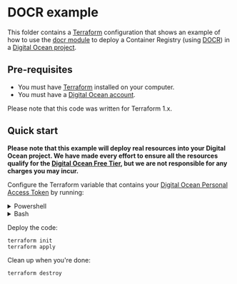 # DOCR example

This folder contains a [Terraform](https://www.terraform.io/) configuration that shows an example of how to use the [docr module](../../modules/services/docr) to deploy a Container Registry (using [DOCR](https://docs.digitalocean.com/products/container-registry/)) in a [Digital Ocean project](https://www.digitalocean.com/).

## Pre-requisites

* You must have [Terraform](https://www.terraform.io/) installed on your computer.
* You must have a [Digital Ocean account](https://www.digitalocean.com/).

Please note that this code was written for Terraform 1.x.

## Quick start

**Please note that this example will deploy real resources into your Digital Ocean project. We have made every effort to ensure 
all the resources qualify for the [Digital Ocean Free Tier](https://www.digitalocean.com/pricing), but we are not responsible for any
charges you may incur.**

Configure the Terraform variable that contains your [Digital Ocean Personal Access Token](https://docs.digitalocean.com/reference/api/create-personal-access-token/) by running:

<details><summary>Powershell</summary>
<p>

```
$env:TF_VAR_do_token="(your personal access token)"
```

</p>
</details>

<details><summary>Bash</summary>
<p>

```
export TF_VAR_do_token="(your personal access token)"
```

</p>
</details>

Deploy the code:

```
terraform init
terraform apply
```

Clean up when you're done:

```
terraform destroy
```
